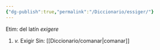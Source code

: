 ```yaml
---
{"dg-publish":true,"permalink":"/Diccionario/essiger/"}
---
```


Etim: del latín *exigere*
1. *v.* Exigir
    Sin: [[Diccionario/comanar\|comanar]]